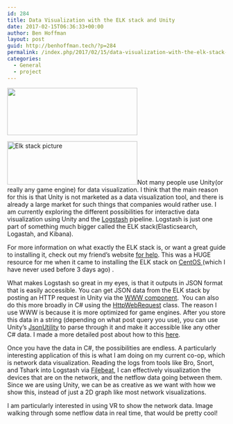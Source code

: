 ```yaml
---
id: 284
title: Data Visualization with the ELK stack and Unity
date: 2017-02-15T06:36:33+00:00
author: Ben Hoffman
layout: post
guid: http://benhoffman.tech/?p=284
permalink: /index.php/2017/02/15/data-visualization-with-the-elk-stack-and-unity/
categories:
  - General
  - project
---
```

<a href="http://benhoffman.tech/index.php/my-skills-and-experience/unity-projects__trashed/unity/" rel="attachment wp-att-80"><img class="aligncenter size-medium wp-image-80" src="https://i0.wp.com/benhoffman.tech/wp-content/uploads/2016/08/unity.png?resize=300%2C109" alt="" width="300" height="109" srcset="https://i0.wp.com/benhoffman.tech/wp-content/uploads/2016/08/unity.png?resize=300%2C109 300w, https://i0.wp.com/benhoffman.tech/wp-content/uploads/2016/08/unity.png?w=676 676w" sizes="(max-width: 300px) 85vw, 300px" data-recalc-dims="1" /></a>

<a href="http://benhoffman.tech/index.php/2017/02/15/data-visualization-with-the-elk-stack-and-unity/elk/" rel="attachment wp-att-299"><img class="aligncenter size-medium wp-image-299" src="https://i1.wp.com/benhoffman.tech/wp-content/uploads/2017/02/ELK.png?resize=300%2C100" alt="Elk stack picture" width="300" height="100" srcset="https://i1.wp.com/benhoffman.tech/wp-content/uploads/2017/02/ELK.png?resize=300%2C100 300w, https://i1.wp.com/benhoffman.tech/wp-content/uploads/2017/02/ELK.png?w=600 600w" sizes="(max-width: 300px) 85vw, 300px" data-recalc-dims="1" /></a>Not many people use Unity(or really any game engine) for data visualization. I think that the main reason for this is that Unity is not marketed as a data visualization tool, and there is already a large market for such things that companies would rather use. I am currently exploring the different possibilities for interactive data visualization using Unity and the [Logstash](https://www.elastic.co/products/logstash) pipeline. Logstash is just one part of something much bigger called the ELK stack(Elasticsearch, Logastah, and Kibana).

For more information on what exactly the ELK stack is, or want a great guide to installing it, check out my friend&#8217;s website <a href="https://holdmybeer.xyz/2017/01/24/intro-to-the-elk-stack-on-centos-7/" target="_blank">for help</a>. This was a HUGE resource for me when it came to installing the ELK stack on <a href="https://www.centos.org/" target="_blank">CentOS </a>(which I have never used before 3 days ago) .

What makes Logstash so great in my eyes, is that it outputs in JSON format that is easily accessible. You can get JSON data from the ELK stack by posting an HTTP request in Unity via the <a href="https://docs.unity3d.com/ScriptReference/WWW.html" target="_blank">WWW component</a>.  You can also do this more broadly in C# using the <a href="https://msdn.microsoft.com/en-us/library/system.net.httpwebrequest(v=vs.110).aspx" target="_blank">HttpWebRequest</a> class. The reason I use WWW is because it is more optimized for game engines. After you store this data in a string (depending on what post query you use), you can use Unity&#8217;s <a href="https://docs.unity3d.com/ScriptReference/JsonUtility.html" target="_blank">JsonUtility</a> to parse through it and make it accessible like any other C# data. I made a more detailed post about how to this [here](http://benhoffman.tech/index.php/2017/02/08/json-data-in-unity/).

Once you have the data in C#, the possibilities are endless. A particularly interesting application of this is what I am doing on my current co-op, which is network data visualization. Reading the logs from tools like Bro, Snort, and Tshark into Logstash via <a href="https://www.elastic.co/products/beats/filebeat" target="_blank">Filebeat</a>, I can effectively visualization the devices that are on the network, and the netflow data going between them. Since we are using Unity, we can be as creative as we want with how we show this, instead of just a 2D graph like most network visualizations.

I am particularly interested in using VR to show the network data. Image walking through some netflow data in real time, that would be pretty cool!